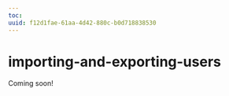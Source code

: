 ```yaml
---
toc:
uuid: f12d1fae-61aa-4d42-880c-b0d718838530
---
```

# importing-and-exporting-users

Coming soon!

